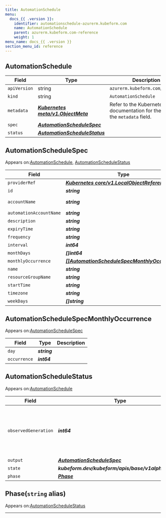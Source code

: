 ```yaml
---
title: AutomationSchedule
menu:
  docs_{{ .version }}:
    identifier: automationschedule-azurerm.kubeform.com
    name: AutomationSchedule
    parent: azurerm.kubeform.com-reference
    weight: 1
menu_name: docs_{{ .version }}
section_menu_id: reference
---
```


## AutomationSchedule
| Field | Type | Description |
| ------ | ----- | ----------- |
| `apiVersion` | string | `azurerm.kubeform.com/v1alpha1` |
|    `kind` | string | `AutomationSchedule` |
| `metadata` | ***[Kubernetes meta/v1.ObjectMeta](https://v1-18.docs.kubernetes.io/docs/reference/generated/kubernetes-api/v1.18/#objectmeta-v1-meta)***|Refer to the Kubernetes API documentation for the fields of the `metadata` field.|
| `spec` | ***[AutomationScheduleSpec](#automationschedulespec)***||
| `status` | ***[AutomationScheduleStatus](#automationschedulestatus)***||
## AutomationScheduleSpec

Appears on:[AutomationSchedule](#automationschedule), [AutomationScheduleStatus](#automationschedulestatus)

| Field | Type | Description |
| ------ | ----- | ----------- |
| `providerRef` | ***[Kubernetes core/v1.LocalObjectReference](https://v1-18.docs.kubernetes.io/docs/reference/generated/kubernetes-api/v1.18/#localobjectreference-v1-core)***||
| `id` | ***string***||
| `accountName` | ***string***| ***(Optional)*** Deprecated|
| `automationAccountName` | ***string***| ***(Optional)*** |
| `description` | ***string***| ***(Optional)*** |
| `expiryTime` | ***string***| ***(Optional)*** |
| `frequency` | ***string***||
| `interval` | ***int64***| ***(Optional)*** |
| `monthDays` | ***[]int64***| ***(Optional)*** |
| `monthlyOccurrence` | ***[[]AutomationScheduleSpecMonthlyOccurrence](#automationschedulespecmonthlyoccurrence)***| ***(Optional)*** |
| `name` | ***string***||
| `resourceGroupName` | ***string***||
| `startTime` | ***string***| ***(Optional)*** |
| `timezone` | ***string***| ***(Optional)*** |
| `weekDays` | ***[]string***| ***(Optional)*** |
## AutomationScheduleSpecMonthlyOccurrence

Appears on:[AutomationScheduleSpec](#automationschedulespec)

| Field | Type | Description |
| ------ | ----- | ----------- |
| `day` | ***string***||
| `occurrence` | ***int64***||
## AutomationScheduleStatus

Appears on:[AutomationSchedule](#automationschedule)

| Field | Type | Description |
| ------ | ----- | ----------- |
| `observedGeneration` | ***int64***| ***(Optional)*** Resource generation, which is updated on mutation by the API Server.|
| `output` | ***[AutomationScheduleSpec](#automationschedulespec)***| ***(Optional)*** |
| `state` | ***kubeform.dev/kubeform/apis/base/v1alpha1.State***| ***(Optional)*** |
| `phase` | ***[Phase](#phase)***| ***(Optional)*** |
## Phase(`string` alias)

Appears on:[AutomationScheduleStatus](#automationschedulestatus)

---
